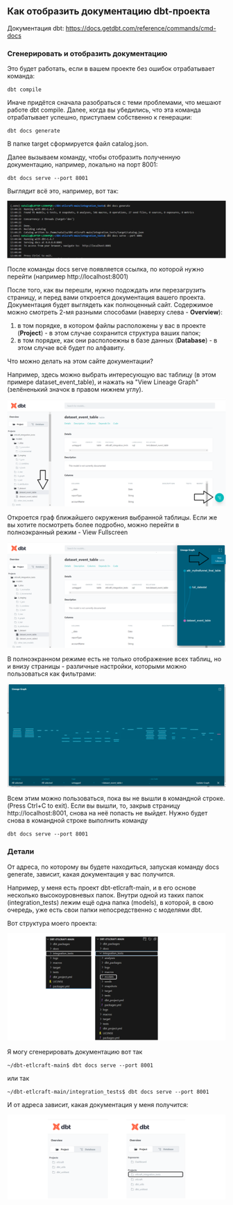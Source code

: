 ## Как отобразить документацию dbt-проекта

Документация dbt:
https://docs.getdbt.com/reference/commands/cmd-docs

### Сгенерировать и отобразить документацию

Это будет работать, если в вашем проекте без ошибок отрабатывает команда:

    dbt compile

Иначе придётся сначала разобраться с теми проблемами, что мешают работе dbt compile. Далее, когда вы убедились, что эта команда отрабатывает успешно, приступаем собственно к генерации:

    dbt docs generate

В папке target сформируется файл catalog.json.

Далее вызываем команду, чтобы отобразить полученную документацию, например, локально на порт 8001:

    dbt docs serve --port 8001

Выглядит всё это, например, вот так:

![cover](https://github.com/Malakhova-Natalya/Snippets/blob/main/dbt/dbt_docs/dbt_docs_generate.png)


После команды docs serve появляется ссылка, по которой нужно перейти (например http://localhost:8001)


После того, как вы перешли, нужно подождать или перезагрузить страницу, и перед вами откроется документация вашего проекта. Документация будет выглядеть как полноценный сайт. Содержимое можно смотреть 2-мя разными способами (наверху слева - **Overview**):
1. в том порядке, в котором файлы расположены у вас в проекте (**Project**) - в этом случае сохранится структура ваших папок;
2. в том порядке, как они располоежны в базе данных (**Database**) - в этом случае всё будет по алфавиту.


Что можно делать на этом сайте документации?


Например, здесь можно выбрать интересующую вас таблицу (в этом примере dataset_event_table), и нажать на "View Lineage Graph" (зелёненький значок в правом нижнем углу). 

![cover](https://github.com/Malakhova-Natalya/Snippets/blob/main/dbt/dbt_docs/http_01.png)

Откроется граф ближайшего окружения выбранной таблицы.  Если же вы хотите посмотреть более подробно, можно перейти в полноэкранный режим - View Fullscreen

![cover](https://github.com/Malakhova-Natalya/Snippets/blob/main/dbt/dbt_docs/http_02.png)

В полноэкранном режиме есть не только отображение всех таблиц, но и внизу страницы - различные настройки, которыми можно пользоваться как фильтрами:

![cover](https://github.com/Malakhova-Natalya/Snippets/blob/main/dbt/dbt_docs/http_03.png)

Всем этим можно пользоваться, пока вы не вышли в командной строке. (Press Ctrl+C to exit). Если вы вышли, то, закрыв страницу http://localhost:8001, снова на неё попасть не выйдет. Нужно будет снова в командной строке выполнить команду

    dbt docs serve --port 8001

### Детали

От адреса, по которому вы будете находиться, запуская команду docs generate, зависит, какая документация у вас получится. 

Например, у меня есть проект dbt-etlcraft-main, и в его основе несколько высокоуровневых папок. Внутри одной из таких папок (integration_tests) лежим ещё одна папка (models), в которой, в свою очередь, уже есть свои папки непосредственно с моделями dbt.

Вот структура моего проекта:

![cover](https://github.com/Malakhova-Natalya/Snippets/blob/main/dbt/dbt_docs/folders_structure.png)


Я могу сгенерировать документацию вот так

    ~/dbt-etlcraft-main$ dbt docs serve --port 8001

или так

    ~/dbt-etlcraft-main/integration_tests$ dbt docs serve --port 8001

И от адреса зависит, какая документация у меня получится:

![cover](https://github.com/Malakhova-Natalya/Snippets/blob/main/dbt/dbt_docs/address.png)
    
